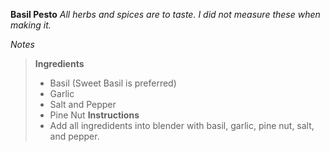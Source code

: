 **Basil Pesto**
*All herbs and spices are to taste. I did not measure these when making it.*

*Notes*

> **Ingredients** 
>    - Basil (Sweet Basil is preferred)
>    - Garlic
>    - Salt and Pepper
>    - Pine Nut
> **Instructions** 
> - Add all ingredidents into blender with basil, garlic, pine nut, salt, and pepper.